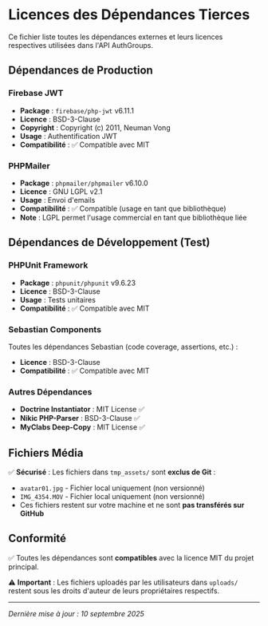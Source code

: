 # Licences des Dépendances Tierces

Ce fichier liste toutes les dépendances externes et leurs licences respectives utilisées dans l'API AuthGroups.

## Dépendances de Production

### Firebase JWT
- **Package** : `firebase/php-jwt` v6.11.1
- **Licence** : BSD-3-Clause
- **Copyright** : Copyright (c) 2011, Neuman Vong
- **Usage** : Authentification JWT
- **Compatibilité** : ✅ Compatible avec MIT

### PHPMailer
- **Package** : `phpmailer/phpmailer` v6.10.0  
- **Licence** : GNU LGPL v2.1
- **Usage** : Envoi d'emails
- **Compatibilité** : ✅ Compatible (usage en tant que bibliothèque)
- **Note** : LGPL permet l'usage commercial en tant que bibliothèque liée

## Dépendances de Développement (Test)

### PHPUnit Framework
- **Package** : `phpunit/phpunit` v9.6.23
- **Licence** : BSD-3-Clause
- **Usage** : Tests unitaires
- **Compatibilité** : ✅ Compatible avec MIT

### Sebastian Components
Toutes les dépendances Sebastian (code coverage, assertions, etc.) :
- **Licence** : BSD-3-Clause  
- **Compatibilité** : ✅ Compatible avec MIT

### Autres Dépendances
- **Doctrine Instantiator** : MIT License ✅
- **Nikic PHP-Parser** : BSD-3-Clause ✅
- **MyClabs Deep-Copy** : MIT License ✅

## Fichiers Média

✅ **Sécurisé** : Les fichiers dans `tmp_assets/` sont **exclus de Git** :
- `avatar01.jpg` - Fichier local uniquement (non versionné)
- `IMG_4354.MOV` - Fichier local uniquement (non versionné)
- Ces fichiers restent sur votre machine et ne sont **pas transférés sur GitHub**

## Conformité

✅ Toutes les dépendances sont **compatibles** avec la licence MIT du projet principal.

⚠️ **Important** : Les fichiers uploadés par les utilisateurs dans `uploads/` restent sous les droits d'auteur de leurs propriétaires respectifs.

---

*Dernière mise à jour : 10 septembre 2025*
